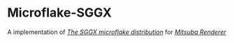 # Microflake-SGGX
A implementation of [*The SGGX microflake distribution*](http://dl.acm.org/citation.cfm?id=2766988)
for [*Mitsuba Renderer*](http://www.mitsuba-renderer.org/)

